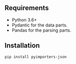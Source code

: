 ## Requirements

- Python 3.6+
- Pydantic for the data parts.
- Pandas for the parsing parts.

## Installation

```
pip install pyimporters-json
```
